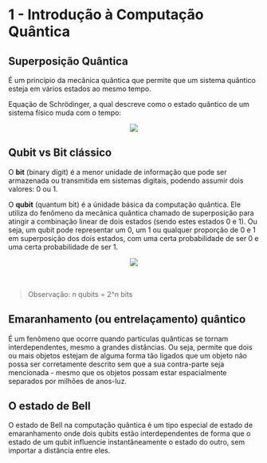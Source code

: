 # 1 - Introdução à Computação Quântica

## Superposição Quântica

É um princípio da mecânica quântica que permite que um sistema quântico esteja em vários estados ao mesmo tempo.

Equação de Schrödinger, a qual descreve como o estado quântico de um sistema físico muda com o tempo:

<div align='center'>
<img src='https://wikimedia.org/api/rest_v1/media/math/render/svg/1799e4a910c7d26396922a20ef5ceec25ca1871c'/>
</div>

## Qubit vs Bit clássico

O **bit** (binary digit) é a menor unidade de informação que pode ser armazenada ou transmitida em sistemas digitais, podendo assumir dois valores: 0 ou 1.

O **qubit** (quantum bit) é a únidade básica da computação quântica. Ele utiliza do fenômeno da mecânica quântica chamado de superposição para atingir a combinação linear de dois estados (sendo estes estados 0 e 1). Ou seja, um qubit pode representar um 0, um 1 ou qualquer proporção de 0 e 1 em superposição dos dois estados, com uma certa probabilidade de ser 0 e uma certa probabilidade de ser 1.

<div align='center'>
<img src='https://wikimedia.org/api/rest_v1/media/math/render/svg/aabd1ffc6a57b00e254e4c212d98ebbea6ccc7fc'/>
</div>

<br/>
<br/>

> Observação: n qubits = 2^n bits

## Emaranhamento (ou entrelaçamento) quântico

É um fenômeno que ocorre quando partículas quânticas se tornam interdependentes, mesmo a grandes distâncias. Ou seja, permite que dois ou mais objetos estejam de alguma forma tão ligados que um objeto não possa ser corretamente descrito sem que a sua contra-parte seja mencionada - mesmo que os objetos possam estar espacialmente separados por milhões de anos-luz.

## O estado de Bell

O estado de Bell na computação quântica é um tipo especial de estado de emaranhamento onde dois qubits estão interdependentes de forma que o estado de um qubit influencie instantâneamente o estado do outro, sem importar a distância entre eles.
